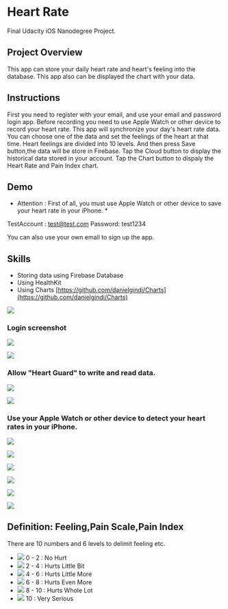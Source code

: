 # Heart Rate
Final Udacity iOS Nanodegree Project.

## Project Overview
This app can store your daily heart rate and heart's feeling into the database. This app also can be displayed  the chart with your data.

## Instructions
First you need to register with your email, and use your email and password login app.
Before recording you need to use Apple Watch or other device to record your heart rate. This app will synchronize your day's heart rate data.
You can choose one of the data and set the feelings of the heart at that time. Heart feelings are divided into 10 levels. And then press Save button,the data will be store in Firebase.
Tap the Cloud button to display the historical data stored in your account.
Tap the Chart button to dispaly the Heart Rate and Pain Index chart.

## Demo

* Attention : First of all, you must use Apple Watch or other device to save your heart rate in your iPhone. *

TestAccount : test@test.com
Password: test1234

You can also use your own email to sign up the app.


## Skills
* Storing data using Firebase Database
* Using HealthKit
* Using Charts [https://github.com/danielgindi/Charts](https://github.com/danielgindi/Charts)


![](https://github.com/gsaneryeeb/HeartGuard/blob/master/ScreenShot/1.png)

### Login screenshot
![](https://github.com/gsaneryeeb/HeartGuard/blob/master/ScreenShot/2.png)

![](https://github.com/gsaneryeeb/HeartGuard/blob/master/ScreenShot/3.png)

### Allow "Heart Guard" to write and read data.
![](https://github.com/gsaneryeeb/HeartGuard/blob/master/ScreenShot/4.png)

![](https://github.com/gsaneryeeb/HeartGuard/blob/master/ScreenShot/5.png)

### Use your Apple Watch or other device to detect your heart rates in your iPhone.
![](https://github.com/gsaneryeeb/HeartGuard/blob/master/ScreenShot/10.png)

![](https://github.com/gsaneryeeb/HeartGuard/blob/master/ScreenShot/6.png)

![](https://github.com/gsaneryeeb/HeartGuard/blob/master/ScreenShot/7.png)

![](https://github.com/gsaneryeeb/HeartGuard/blob/master/ScreenShot/8.png)

![](https://github.com/gsaneryeeb/HeartGuard/blob/master/ScreenShot/9.png)

![](https://github.com/gsaneryeeb/HeartGuard/blob/master/ScreenShot/11.png)


## Definition: Feeling,Pain Scale,Pain Index

There are 10 numbers and 6 levels to delimit feeling etc. 

* ![](https://github.com/gsaneryeeb/HeartGuard/blob/master/ScreenShot/emoji1.png) 0 - 2 : No Hurt             
* ![](https://github.com/gsaneryeeb/HeartGuard/blob/master/ScreenShot/emoji2.png) 2 - 4 : Hurts Little Bit    
* ![](https://github.com/gsaneryeeb/HeartGuard/blob/master/ScreenShot/emoji3.png) 4 - 6 : Hurts Little More   
* ![](https://github.com/gsaneryeeb/HeartGuard/blob/master/ScreenShot/emoji4.png) 6 - 8 : Hurts Even More     
* ![](https://github.com/gsaneryeeb/HeartGuard/blob/master/ScreenShot/emoji5.png) 8 - 10 : Hurts Whole Lot    
* ![](https://github.com/gsaneryeeb/HeartGuard/blob/master/ScreenShot/emoji6.png) 10 : Very Serious           


